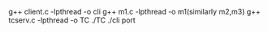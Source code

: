 g++ client.c -lpthread -o cli
g++ m1.c -lpthread -o m1(similarly m2,m3)
g++ tcserv.c -lpthread -o TC
./TC
./cli port
